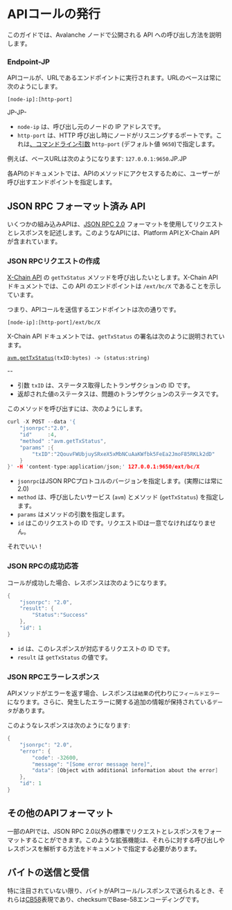 # APIコールの発行

このガイドでは、Avalanche ノードで公開される API への呼び出し方法を説明します。

### Endpoint-JP<a id="endpoint"></a>

APIコールが、URLであるエンドポイントに実行されます。URLのベースは常に次のようにします。

`[node-ip]:[http-port]`

JP-JP-

* `node-ip` は、呼び出し元のノードの IP アドレスです。
* `http-port` は、HTTP 呼び出し時にノードがリスニングするポートです。これは[、コマンドライン引数](../references/command-line-interface.md#http-server) `http-port` \(デフォルト値 `9650`\)で指定します。

例えば、ベースURLは次のようになります: `127.0.0.1:9650`.JP.JP

各APIのドキュメントでは、APIのメソッドにアクセスするために、ユーザーが呼び出すエンドポイントを指定します。

## JSON RPC フォーマット済み API

いくつかの組み込みAPIは、[JSON RPC 2.0](https://www.jsonrpc.org/specification) フォーマットを使用してリクエストとレスポンスを記述します。このようなAPIには、Platform APIとX-Chain APIが含まれています。

### JSON RPCリクエストの作成

[X-Chain API](exchange-chain-x-chain-api.md) の `getTxStatus` メソッドを呼び出したいとします。X-Chain API ドキュメントでは、この API のエンドポイントは `/ext/bc/X` であることを示しています。

つまり、APIコールを送信するエンドポイントは次の通りです。

`[node-ip]:[http-port]/ext/bc/X`

X-Chain API ドキュメントでは、`getTxStatus` の署名は次のように説明されています。

[`avm.getTxStatus`](exchange-chain-x-chain-api.md#avm-gettxstatus)`(txID:bytes) -> (status:string)`

--

* 引数 `txID` は、ステータス取得したトランザクションの ID です。
* 返却された値`の`ステータスは、問題のトランザクションのステータスです。

このメソッドを呼び出すには、次のようにします。

```cpp
curl -X POST --data '{
    "jsonrpc":"2.0",
    "id"     :4,
    "method" :"avm.getTxStatus",
    "params" :{
        "txID":"2QouvFWUbjuySRxeX5xMbNCuAaKWfbk5FeEa2JmoF85RKLk2dD"
    }
}' -H 'content-type:application/json;' 127.0.0.1:9650/ext/bc/X
```

* `jsonrpc`はJSON RPCプロトコルのバージョンを指定します。\(実際には常に2.0\)
* `method` は、呼び出したいサービス \(`avm`\) とメソッド \(`getTxStatus`\) を指定します。
* `params` はメソッドの引数を指定します。
* `id` はこのリクエストの ID です。リクエストIDは一意でなければなりません。

それでいい！

### JSON RPCの成功応答

コールが成功した場合、レスポンスは次のようになります。

```cpp
{
    "jsonrpc": "2.0",
    "result": {
        "Status":"Success"
    },
    "id": 1
}
```

* `id` は、このレスポンスが対応するリクエストの ID です。
* `result` は `getTxStatus` の値です。

### JSON RPCエラーレスポンス

APIメソッドがエラーを返す場合、レスポンスは`結果`の代わりに`フィールドエラー`になります。さらに、発生したエラーに関する追加の情報が保持されている`データ`があります。

このようなレスポンスは次のようになります:

```cpp
{
    "jsonrpc": "2.0",
    "error": {
        "code": -32600,
        "message": "[Some error message here]",
        "data": [Object with additional information about the error]
    },
    "id": 1
}
```

## その他のAPIフォーマット

一部のAPIでは、JSON RPC 2.0以外の標準でリクエストとレスポンスをフォーマットすることができます。このような拡張機能は、それらに対する呼び出しやレスポンスを解析する方法をドキュメントで指定する必要があります。

## バイトの送信と受信

特に注目されていない限り、バイトがAPIコール/レスポンスで送られるとき、それらは[CB58](https://support.avalabs.org/en/articles/4587395-what-is-cb58)表現であり、checksumでBase-58エンコーディングです。

